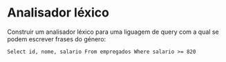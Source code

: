 # Analisador léxico

Construir um analisador léxico para uma liguagem de query com a qual se podem escrever frases do género:

`Select id, nome, salario From empregados Where salario >= 820`